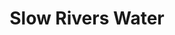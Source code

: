 ---
layout: product
title: "Slow Rivers Water"
price: "1200" 
desc: "Akrilna tekstura 250mL"
img_path: "/assets/img/A.MIG-2204.jpg"
brand: "N/A"
available: false
special_offer: false
new: false
soon: false
cat: "0DIORAMA"
subcat: "0AMMO"
subsubcat: "0AKRILNE TESKTURE"
sifra: "A.MIG-2204"
---